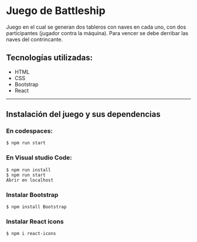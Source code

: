 
# Juego de Battleship
Juego en el cual se generan dos tableros con naves en cada uno,  con dos participantes (jugador contra la máquina). Para vencer se debe derribar las naves del contrincante. 

## Tecnologías utilizadas:
- HTML
- CSS
- Bootstrap
- React

------------

## Instalación del juego y sus dependencias

### En codespaces: <br/>
`$ npm run start`

    

### En Visual studio Code: <br/>
`$ npm run install` <br/>
`$ npm run start`  <br/>
`Abrir en localhost`  <br/>


### Instalar Bootstrap  <br/>
`$ npm install Bootstrap`

### Instalar React icons  <br/>
`$ npm i react-icons`
